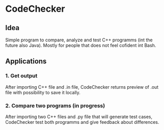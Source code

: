 # CodeChecker

## Idea
Simple program to compare, analyze and test C++ programms (int the future also Java). Mostly for people that does not feel cofident int Bash.
  
## Applications
### 1. Get output
After importing C++ file and .in file, CodeChecker returns preview of .out file with possibility to save it locally.

### 2. Compare two programs (in progress)
After importing two C++ files and .py file that will generate test cases, CodeChecker test both programms and give feedback about differences.

